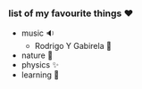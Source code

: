 ### list of my favourite things :heart:
* music :sound:
  * Rodrigo Y Gabirela :guitar:
* nature :deciduous_tree:
* physics :sparkles:
* learning :book:
